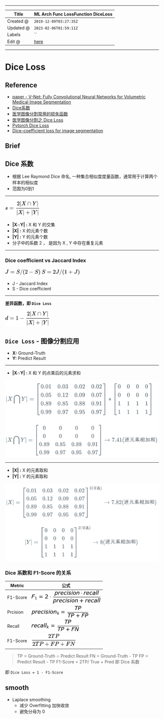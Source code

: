 -----

| Title     | ML Arch Func LossFunction DiceLoss                    |
| --------- | ----------------------------------------------------- |
| Created @ | `2019-12-09T03:27:35Z`                                |
| Updated @ | `2023-02-06T01:59:11Z`                                |
| Labels    | \`\`                                                  |
| Edit @    | [here](https://github.com/junxnone/aiwiki/issues/283) |

-----

# Dice Loss

## Reference

  - [paper - V-Net: Fully Convolutional Neural Networks for Volumetric
    Medical Image
    Segmentation](http://campar.in.tum.de/pub/milletari2016Vnet/milletari2016Vnet.pdf)
  - [Dice系数](https://zh.wikipedia.org/wiki/Dice%E7%B3%BB%E6%95%B0)
  - [医学图像分割常用的损失函数](https://blog.csdn.net/Biyoner/article/details/84728417)
  - [医学图像分割之 Dice Loss](https://www.aiuai.cn/aifarm1159.html)
  - [Pytorch Dice
    Loss](https://github.com/pytorch/pytorch/issues/1249#issuecomment-337999895)
  - [Dice-coefficient loss for image
    segmentation](https://blog.masterliu.net/dice-loss/)

## Brief

## Dice 系数

  - 根据 Lee Raymond Dice 命名, 一种集合相似度度量函数，通常用于计算两个样本的相似度
  - 范围为0到1

-----

![image](media/d5b36d9059b681386f5023d5deba8aafec246966.png)

  - **|X∩Y| :** X 和 Y 的交集
  - **|X| :** X 的元素个数
  - **|Y| :** Y 的元素个数
  - 分子中的系数 2 ， 是因为 X , Y 中存在重复元素

-----

### Dice coefficient vs Jaccard Index

![image](media/a448f8137609ab9b9d10ab63f9ca849b59cdfd6f.png)
![image](media/0625903cdddd7fdc3ac12de65ade232533c92eeb.png)

  - J - Jaccard Index
  - S - Dice coefficient

-----

**差异函数，即 `Dice Loss`**

![image](media/6b2d649e5f1248eb89d1dfa1eb177e80075ae485.png)

## `Dice Loss` - 图像分割应用

  - **X:** Ground-Truth
  - **Y:** Predict Result

-----

  - **|X∩Y| :** X 和 Y 的点乘后的元素求和

![image](media/7be17bd0b43fdc1c1bbec72716044412b05387a0.png)
![image](media/fd726042c1188c4a63a38e3cd208667d7ac30cdb.png)

-----

  - **|X| :** X 的元素取和
  - **|Y| :** Y 的元素取和

![image](media/9f7eb25fe599a865956a5231b9b35988b434d6f3.png)

### Dice 系数和 F1-Score 的关系

| Metric   | 公式                                                           |
| -------- | ------------------------------------------------------------ |
| F1-Score | ![image](media/9aa8ecc0e229e906ede6be416a45f5ec9d8de55a.png) |
| Prcision | ![image](media/9908dc7fca98c9e7e14ec3a2c2f0137762da8941.png) |
| Recall   | ![image](media/0378bf471bea30fba66084dedb176abc8b2da3c6.png) |
| F1-Score | ![image](media/ccff9a0b5525db9ad3752be1c282ff86de1c3400.png) |

> TP = Ground-Truth ∩ Predict Result FN = Ground-Truth - TP FP = Predict
> Result - TP F1-Score = 2TP/ True + Pred 即 Dice 系数

即 `Dice Loss = 1 - F1-Score`

## smooth

  - Laplace smoothing
      - 减少 Overfitting 加快收敛
      - 避免分母为 0

